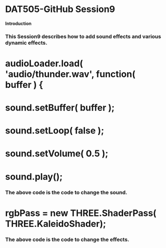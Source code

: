 # DAT505-GitHub Session9
#### Introduction
### This Session9 describes how to add sound effects and various dynamic effects.
#  audioLoader.load( 'audio/thunder.wav', function( buffer ) {
#    sound.setBuffer( buffer );
#    sound.setLoop( false );
#    sound.setVolume( 0.5 );
#    sound.play();
### The above code is the code to change the sound.

# rgbPass = new THREE.ShaderPass( THREE.KaleidoShader);
### The above code is the code to change the effects.
